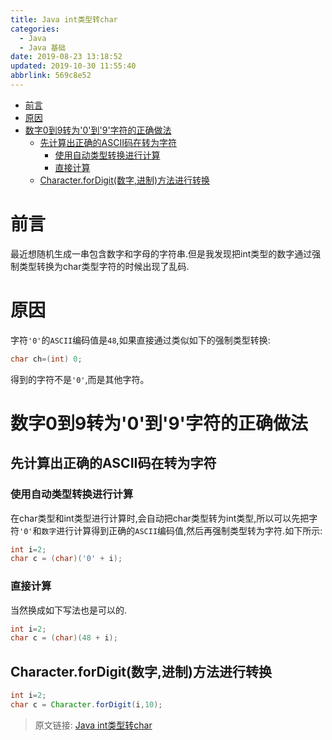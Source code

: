```yaml
---
title: Java int类型转char
categories: 
  - Java
  - Java 基础
date: 2019-08-23 13:18:52
updated: 2019-10-30 11:55:40
abbrlink: 569c8e52
---
```

- [前言](/blog/html/569c8e52/#前言)
- [原因](/blog/html/569c8e52/#原因)
- [数字0到9转为'0'到'9'字符的正确做法](/blog/html/569c8e52/#数字0到9转为'0'到'9'字符的正确做法)
    - [先计算出正确的ASCII码在转为字符](/blog/html/569c8e52/#先计算出正确的ASCII码在转为字符)
        - [使用自动类型转换进行计算](/blog/html/569c8e52/#使用自动类型转换进行计算)
        - [直接计算](/blog/html/569c8e52/#直接计算)
    - [Character.forDigit(数字,进制)方法进行转换](/blog/html/569c8e52/#Character-forDigit-数字,进制-方法进行转换)

<!--more-->
<script src="https://cdn.bootcss.com/jquery/3.4.0/jquery.slim.min.js"></script>
<script>$(document).ready(function () {$(".post-body > ul:nth-child(1)").hide();});</script>

<!--end-->
# 前言 #
最近想随机生成一串包含数字和字母的字符串.但是我发现把int类型的数字通过强制类型转换为char类型字符的时候出现了乱码.
# 原因 #
字符`'0'`的`ASCII`编码值是`48`,如果直接通过类似如下的强制类型转换:
```java
char ch=(int) 0;
```
得到的字符不是`'0'`,而是其他字符。
# 数字0到9转为'0'到'9'字符的正确做法 #
## 先计算出正确的ASCII码在转为字符 ##
### 使用自动类型转换进行计算 ###
在char类型和int类型进行计算时,会自动把char类型转为int类型,所以可以先把字符`'0'`和`数字`进行计算得到正确的`ASCII`编码值,然后再强制类型转为字符.如下所示:
```java
int i=2;
char c = (char)('0' + i);
```
### 直接计算 ###
当然换成如下写法也是可以的.
```java
int i=2;
char c = (char)(48 + i);
```
## Character.forDigit(数字,进制)方法进行转换 ##
```java
int i=2;
char c = Character.forDigit(i,10);
```

>原文链接: [Java int类型转char](https://lanlan2017.github.io/blog/569c8e52/)